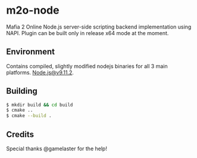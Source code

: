 # m2o-node

Mafia 2 Online Node.js server-side scripting backend implementation using NAPI. Plugin can be built only in release x64 mode at the moment.

## Environment

Contains compiled, slightly modified nodejs binaries for all 3 main platforms. Node.js@v9.11.2.

## Building

```sh
$ mkdir build && cd build
$ cmake ..
$ cmake --build .
```

## Credits

Special thanks @gamelaster for the help!
